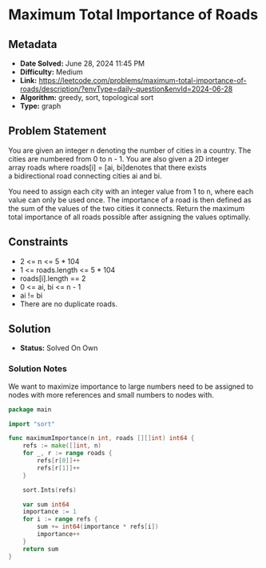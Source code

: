 # Maximum Total Importance of Roads

## Metadata

- **Date Solved:** June 28, 2024 11:45 PM
- **Difficulty:** Medium
- **Link:** https://leetcode.com/problems/maximum-total-importance-of-roads/description/?envType=daily-question&envId=2024-06-28
- **Algorithm:** greedy, sort, topological sort
- **Type:** graph

## Problem Statement

You are given an integer n denoting the number of cities in a country. The cities are numbered from 0 to n - 1.
You are also given a 2D integer array roads where roads[i] = [ai, bi]denotes that there exists a bidirectional road connecting cities ai and bi.

You need to assign each city with an integer value from 1 to n, where each value can only be used once. The importance of a road is then defined as the sum of the values of the two cities it connects.
Return the maximum total importance of all roads possible after assigning the values optimally.

## Constraints


- 2 <= n <= 5 * 104
- 1 <= roads.length <= 5 * 104
- roads[i].length == 2
- 0 <= ai, bi <= n - 1
- ai != bi
- There are no duplicate roads.

## Solution

- **Status:** Solved On Own

### Solution Notes

We want to maximize importance to large numbers need to be assigned to nodes with more references and small numbers to nodes with.


```go
package main

import "sort"

func maximumImportance(n int, roads [][]int) int64 {
	refs := make([]int, n)
	for _, r := range roads {
		refs[r[0]]++
		refs[r[1]]++
	}

	sort.Ints(refs)

	var sum int64
	importance := 1
	for i := range refs {
		sum += int64(importance * refs[i])
		importance++
	}
	return sum
}
```
